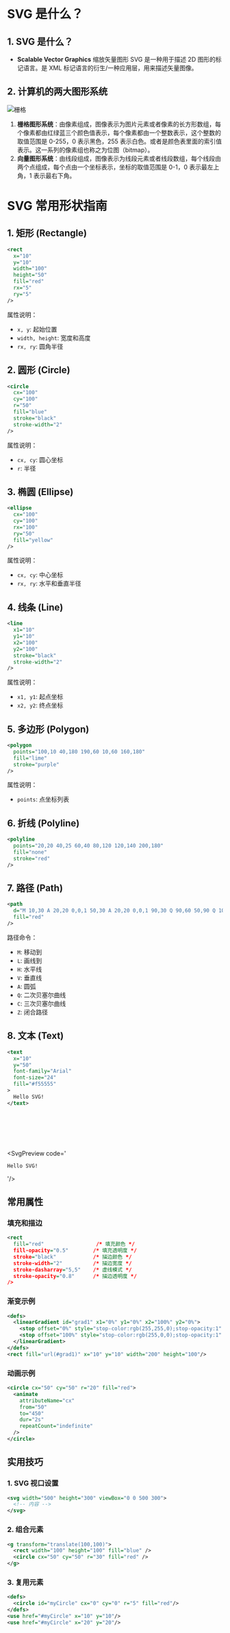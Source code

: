 # SVG 是什么？

## 1. SVG 是什么？

- **Scalable Vector Graphics** 缩放矢量图形 SVG 是一种用于描述 2D 图形的标记语言。是 XML 标记语言的衍生/一种应用层，用来描述矢量图像。

## 2. 计算机的两大图形系统

![栅格](shange.png)

1. **栅格图形系统**：由像素组成，图像表示为图片元素或者像素的长方形数组，每个像素都由红绿蓝三个颜色值表示，每个像素都由一个整数表示，这个整数的取值范围是 0-255，0 表示黑色，255 表示白色。或者是颜色表里面的索引值表示。这一系列的像素组也称之为位图（bitmap）。
2. **向量图形系统**：由线段组成，图像表示为线段元素或者线段数组，每个线段由两个点组成，每个点由一个坐标表示，坐标的取值范围是 0-1，0 表示最左上角，1 表示最右下角。

# SVG 常用形状指南

## 1. 矩形 (Rectangle)

```xml
<rect
  x="10"
  y="10"
  width="100"
  height="50"
  fill="red"
  rx="5"
  ry="5"
/>
```

<SvgPreview code='<svg width="120" height="70">
  <rect 
    x="10" 
    y="10" 
    width="100" 
    height="50" 
    fill="red"
    rx="5" 
    ry="5"
  />
</svg>'/>

属性说明：

- `x, y`: 起始位置
- `width, height`: 宽度和高度
- `rx, ry`: 圆角半径

## 2. 圆形 (Circle)

```xml
<circle
  cx="100"
  cy="100"
  r="50"
  fill="blue"
  stroke="black"
  stroke-width="2"
/>
```

<SvgPreview code='<svg width="200" height="200">
  <circle 
    cx="100" 
    cy="100" 
    r="50" 
    fill="blue"
    stroke="black"
    stroke-width="2"
  />
</svg>'/>

属性说明：

- `cx, cy`: 圆心坐标
- `r`: 半径

## 3. 椭圆 (Ellipse)

```xml
<ellipse
  cx="100"
  cy="100"
  rx="100"
  ry="50"
  fill="yellow"
/>
```

<SvgPreview code='<svg width="220" height="220">
  <ellipse 
    cx="100" 
    cy="100" 
    rx="100" 
    ry="50" 
    fill="yellow"
  />
</svg>'/>

属性说明：

- `cx, cy`: 中心坐标
- `rx, ry`: 水平和垂直半径

## 4. 线条 (Line)

```xml
<line
  x1="10"
  y1="10"
  x2="100"
  y2="100"
  stroke="black"
  stroke-width="2"
/>
```

<SvgPreview code='<svg width="120" height="120">
  <line 
    x1="10" 
    y1="10" 
    x2="100" 
    y2="100" 
    stroke="black"
    stroke-width="2"
  />
</svg>'/>

属性说明：

- `x1, y1`: 起点坐标
- `x2, y2`: 终点坐标

## 5. 多边形 (Polygon)

```xml
<polygon
  points="100,10 40,180 190,60 10,60 160,180"
  fill="lime"
  stroke="purple"
/>
```

<SvgPreview code='<svg width="200" height="200">
  <polygon 
    points="100,10 40,180 190,60 10,60 160,180"
    fill="lime"
    stroke="purple"
  />
</svg>'/>

属性说明：

- `points`: 点坐标列表

## 6. 折线 (Polyline)

```xml
<polyline
  points="20,20 40,25 60,40 80,120 120,140 200,180"
  fill="none"
  stroke="red"
/>
```

<SvgPreview code='<svg width="220" height="200">
  <polyline 
    points="20,20 40,25 60,40 80,120 120,140 200,180"
    fill="none"
    stroke="red"
  />
</svg>'/>

## 7. 路径 (Path)

```xml
<path
  d="M 10,30 A 20,20 0,0,1 50,30 A 20,20 0,0,1 90,30 Q 90,60 50,90 Q 10,60 10,30 z"
  fill="red"
/>
```

<SvgPreview code='<svg width="100" height="100">
  <path 
    d="M 10,30 A 20,20 0,0,1 50,30 A 20,20 0,0,1 90,30 Q 90,60 50,90 Q 10,60 10,30 z"
    fill="red"
  />
</svg>'/>

路径命令：

- `M`: 移动到
- `L`: 画线到
- `H`: 水平线
- `V`: 垂直线
- `A`: 圆弧
- `Q`: 二次贝塞尔曲线
- `C`: 三次贝塞尔曲线
- `Z`: 闭合路径

## 8. 文本 (Text)

```xml
<text
  x="10"
  y="50"
  font-family="Arial"
  font-size="24"
  fill="#f55555"
>
  Hello SVG!
</text>
```

<SvgPreview code='<svg width="200" height="100">
<text
x="10"
y="50"
font-family="Arial"
font-size="24"
fill="#f55555"

>

    Hello SVG!

  </text>
</svg>'/>

## 常用属性

### 填充和描边

```xml
<rect
  fill="red"                 /* 填充颜色 */
  fill-opacity="0.5"        /* 填充透明度 */
  stroke="black"            /* 描边颜色 */
  stroke-width="2"          /* 描边宽度 */
  stroke-dasharray="5,5"    /* 虚线模式 */
  stroke-opacity="0.8"      /* 描边透明度 */
/>
```

<SvgPreview code='<svg width="120" height="70">
  <rect 
    x="10" 
    y="10" 
    width="100" 
    height="50" 
    fill="red"
    fill-opacity="0.5"
    stroke="black"
    stroke-width="2"
    stroke-dasharray="5,5"
    stroke-opacity="0.8"
  />
</svg>'/>

### 渐变示例

```xml
<defs>
  <linearGradient id="grad1" x1="0%" y1="0%" x2="100%" y2="0%">
    <stop offset="0%" style="stop-color:rgb(255,255,0);stop-opacity:1" />
    <stop offset="100%" style="stop-color:rgb(255,0,0);stop-opacity:1" />
  </linearGradient>
</defs>
<rect fill="url(#grad1)" x="10" y="10" width="200" height="100"/>
```

<SvgPreview code='<svg width="220" height="120">
  <defs>
    <linearGradient id="grad1" x1="0%" y1="0%" x2="100%" y2="0%">
      <stop offset="0%" style="stop-color:rgb(255,255,0);stop-opacity:1" />
      <stop offset="100%" style="stop-color:rgb(255,0,0);stop-opacity:1" />
    </linearGradient>
  </defs>
  <rect fill="url(#grad1)" x="10" y="10" width="200" height="100"/>
</svg>'/>

### 动画示例

```xml
<circle cx="50" cy="50" r="20" fill="red">
  <animate
    attributeName="cx"
    from="50"
    to="450"
    dur="2s"
    repeatCount="indefinite"
  />
</circle>
```

<SvgPreview code='<svg width="500" height="100">
  <circle cx="50" cy="50" r="20" fill="red">
    <animate 
      attributeName="cx" 
      from="50" 
      to="450" 
      dur="2s" 
      repeatCount="indefinite"
    />
  </circle>
</svg>'/>

## 实用技巧

### 1. SVG 视口设置

```xml
<svg width="500" height="300" viewBox="0 0 500 300">
  <!-- 内容 -->
</svg>
```

### 2. 组合元素

```xml
<g transform="translate(100,100)">
  <rect width="100" height="100" fill="blue" />
  <circle cx="50" cy="50" r="30" fill="red" />
</g>
```

<SvgPreview code='<svg width="300" height="300">
  <g transform="translate(100,100)">
    <rect width="100" height="100" fill="blue" />
    <circle cx="50" cy="50" r="30" fill="red" />
  </g>
</svg>'/>

### 3. 复用元素

```xml
<defs>
  <circle id="myCircle" cx="0" cy="0" r="5" fill="red"/>
</defs>
<use href="#myCircle" x="10" y="10"/>
<use href="#myCircle" x="20" y="20"/>
```

<SvgPreview code='<svg width="100" height="100">
  <defs>
    <circle id="myCircle2" cx="0" cy="0" r="5" fill="red"/>
  </defs>
  <use href="#myCircle2" x="10" y="10"/>
  <use href="#myCircle2" x="20" y="20"/>
  <use href="#myCircle2" x="30" y="30"/>
  <use href="#myCircle2" x="40" y="40"/>
</svg>'/>
